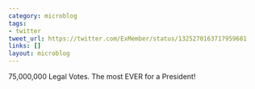 ```yaml
---
category: microblog
tags:
- twitter
tweet_url: https://twitter.com/ExMember/status/1325270163717959681
links: []
layout: microblog
---
```

75,000,000 Legal Votes. The most EVER for a President!
